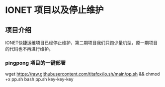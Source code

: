 # IONET 项目以及停止维护

## 项目介绍
IONET快捷运维项目已经停止维护，第二期项目我们只跑少量机型，原一期项目的代码也不再进行维护。

### pingpong 项目的一键部署

wget https://raw.githubusercontent.com/titafox/io.sh/main/pp.sh && chmod +x pp.sh
bash pp.sh key-key-key